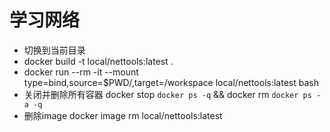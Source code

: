 # 学习网络
* 切换到当前目录
* docker build -t local/nettools:latest .
* docker run --rm -it --mount type=bind,source=$PWD/,target=/workspace local/nettools:latest bash
* 关闭并删除所有容器  docker stop `docker ps -q` && docker rm `docker ps -a -q`
* 删除image docker image rm local/nettools:latest

